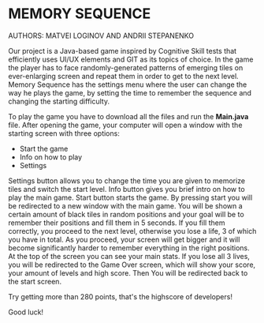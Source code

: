# MEMORY SEQUENCE

AUTHORS: MATVEI LOGINOV AND ANDRII STEPANENKO

Our project is a Java-based game inspired by Cognitive Skill tests that efficiently uses UI/UX elements and GIT as its topics of choice. In the game the player has to face randomly-generated patterns of emerging tiles on ever-enlarging screen and repeat them in order to get to the next level. Memory Sequence has the settings menu where the user can change the way he plays the game, by setting the time to remember the sequence and changing the starting difficulty. 

To play the game you have to download all the files and run the **Main.java** file. After opening the game, your computer will open a window with the starting screen with three options:
- Start the game
- Info on how to play
- Settings

Settings button allows you to change the time you are given to memorize tiles and switch the start level. Info button gives you brief intro on how to play the main game. Start button starts the game. By pressing start you will be redirected to a new window with the main game. You will be shown a certain amount of black tiles in random positions and your goal will be to remember their positions and fill them in 5 seconds. If you fill them correctly, you proceed to the next level, otherwise you lose a life, 3 of which you have in total. As you proceed, your screen will get bigger and it will become significantly harder to remember everything in the right positions. At the top of the screen you can see your main stats. If you lose all 3 lives, you will be redirected to the Game Over screen, which will show your score, your amount of levels and high score. Then You will be redirected back to the start screen.

Try getting more than 280 points, that's the highscore of developers!

Good luck!
